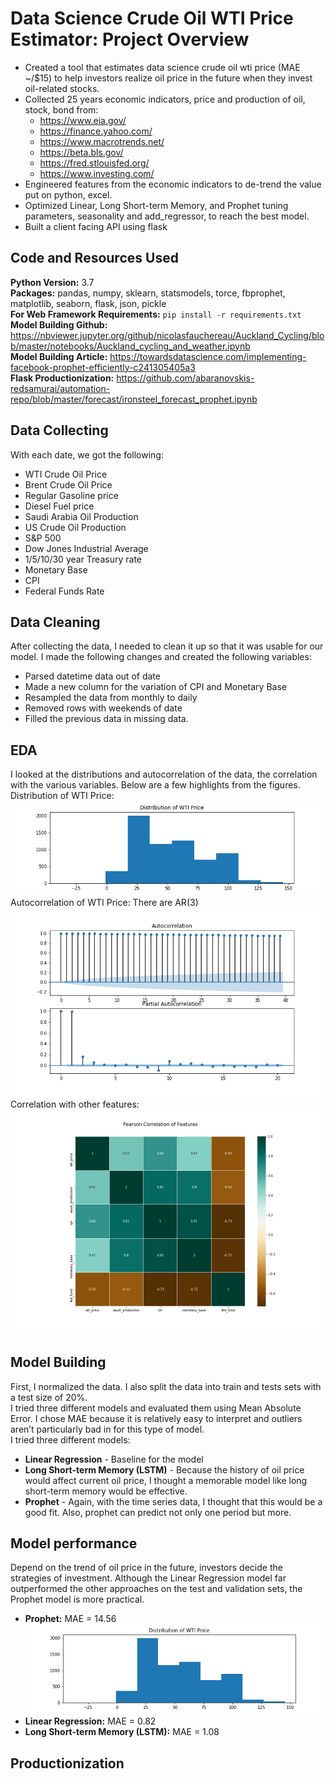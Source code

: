 # Data Science Crude Oil WTI Price Estimator: Project Overview
* Created a tool that estimates data science crude oil wti price (MAE ~/$15) to help investors realize oil price in the future when they invest oil-related stocks.
* Collected 25 years economic indicators, price and production of oil, stock, bond from:
  * https://www.eia.gov/
  * https://finance.yahoo.com/
  * https://www.macrotrends.net/
  * https://beta.bls.gov/
  * https://fred.stlouisfed.org/
  * https://www.investing.com/
* Engineered features from the economic indicators to de-trend the value put on python, excel.
* Optimized Linear, Long Short-term Memory, and Prophet tuning parameters, seasonality and add_regressor, to reach the best model.
* Built a client facing API using flask

## Code and Resources Used
**Python Version:** 3.7  
**Packages:** pandas, numpy, sklearn, statsmodels, torce, fbprophet, matplotlib, seaborn, flask, json, pickle  
**For Web Framework Requirements:** `pip install -r requirements.txt`  
**Model Building Github:** https://nbviewer.jupyter.org/github/nicolasfauchereau/Auckland_Cycling/blob/master/notebooks/Auckland_cycling_and_weather.ipynb  
**Model Building Article:** https://towardsdatascience.com/implementing-facebook-prophet-efficiently-c241305405a3  
**Flask Productionization:** https://github.com/abaranovskis-redsamurai/automation-repo/blob/master/forecast/ironsteel_forecast_prophet.ipynb  

## Data Collecting
With each date, we got the following:
* WTI Crude Oil Price
* Brent Crude Oil Price
* Regular Gasoline price
* Diesel Fuel price
* Saudi Arabia Oil Production
* US Crude Oil Production
* S&P 500
* Dow Jones Industrial Average
* 1/5/10/30 year Treasury rate
* Monetary Base
* CPI
* Federal Funds Rate

## Data Cleaning
After collecting the data, I needed to clean it up so that it was usable for our model. I made the following changes and created the following variables:
* Parsed datetime data out of date
* Made a new column for the variation of CPI and Monetary Base
* Resampled the data from monthly to daily
* Removed rows with weekends of date
* Filled the previous data in missing data.

## EDA
I looked at the distributions and autocorrelation of the data, the correlation with the various variables. Below are a few highlights from the figures.
Distribution of WTI Price:
![alt text](https://github.com/ILing82816/ds_oil_price_proj/blob/master/Figure/distribution_wti_price.png "distribution")  
Autocorrelation of WTI Price: There are AR(3)
![alt text](https://github.com/ILing82816/ds_oil_price_proj/blob/master/Figure/ACF_PACF.png "ACF")  
Correlation with other features:
![alt text](https://github.com/ILing82816/ds_oil_price_proj/blob/master/Figure/Features_corr.png "correlation")  

## Model Building
First, I normalized the data. I also split the data into train and tests sets with a test size of 20%.  
I tried three different models and evaluated them using Mean Absolute Error. I chose MAE because it is relatively easy to interpret and outliers aren’t particularly bad in for this type of model.  
I tried three different models:  
* **Linear Regression** - Baseline for the model
* **Long Short-term Memory (LSTM)** - Because the history of oil price would affect current oil price, I thought a memorable model like long short-term memory would be effective.
* **Prophet** - Again, with the time series data, I thought that this would be a good fit. Also, prophet can predict not only one period but more.   

## Model performance
Depend on the trend of oil price in the future, investors decide the strategies of investment. Although the Linear Regression model far outperformed the other approaches on the test and validation sets, the Prophet model is more practical.
* **Prophet:** MAE = 14.56 
![alt text](https://github.com/ILing82816/ds_oil_price_proj/blob/master/Figure/distribution_wti_price.png "distribution") 
* **Linear Regression:** MAE = 0.82  
* **Long Short-term Memory (LSTM):** MAE = 1.08  

## Productionization
